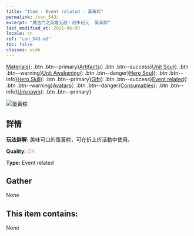 ```yaml
---
title: "Item - Event related - 蛋黃粽"
permalink: /con_543/
excerpt: "魔法门之英雄无敌：战争纪元  蛋黃粽"
last_modified_at: 2021-06-08
locale: cn
ref: "con_543.md"
toc: false
classes: wide
---
```

 [Materials](/ItemsCN/){: .btn .btn--primary}[Artifacts](/ItemsCN/Artifacts/){: .btn .btn--success}[Unit Soul](/ItemsCN/UnitSoul/){: .btn .btn--warning}[Unit Awakening](/ItemsCN/UnitAwakening/){: .btn .btn--danger}[Hero Soul](/ItemsCN/HeroSoul/){: .btn .btn--info}[Hero Skill](/ItemsCN/HeroSkill/){: .btn .btn--primary}[Gift](/ItemsCN/Gift/){: .btn .btn--success}[Event related](/ItemsCN/Events/){: .btn .btn--warning}[Avatars](/ItemsCN/Avatars/){: .btn .btn--danger}[Consumables](/ItemsCN/Consumables/){: .btn .btn--info}[Unknown](/ItemsCN/Unknown/){: .btn .btn--primary}

 ![蛋黃粽](/images/t/i_10029.png)

## 詳情
 **玩法詳解:** 美味可口的蛋黃粽，可在折上折活動中使用。

 **Quality:** <span style="color: #DA70D6">OK</span>

 **Type:** Event related

## Gather

  None

## This item contains:

  None

